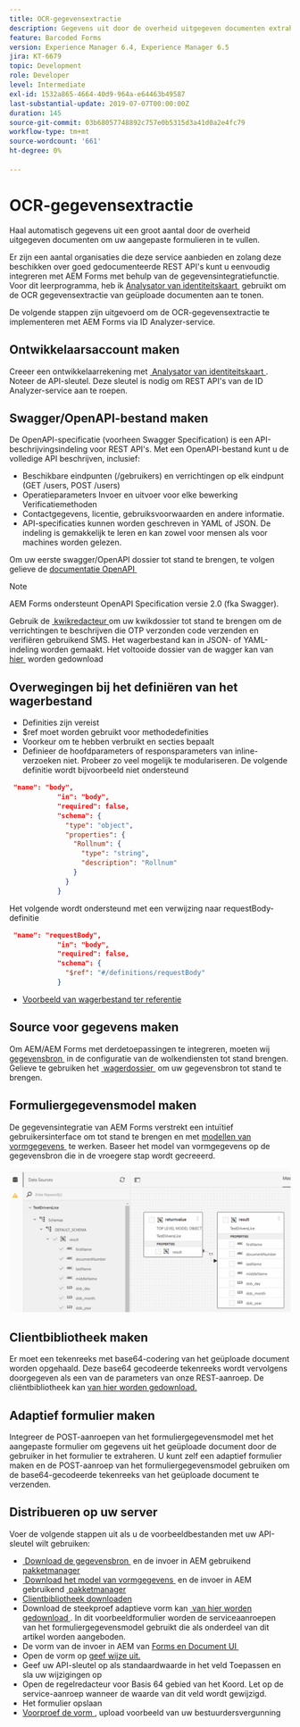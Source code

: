 ```yaml
---
title: OCR-gegevensextractie
description: Gegevens uit door de overheid uitgegeven documenten extraheren om formulieren in te vullen.
feature: Barcoded Forms
version: Experience Manager 6.4, Experience Manager 6.5
jira: KT-6679
topic: Development
role: Developer
level: Intermediate
exl-id: 1532a865-4664-40d9-964a-e64463b49587
last-substantial-update: 2019-07-07T00:00:00Z
duration: 145
source-git-commit: 03b68057748892c757e0b5315d3a41d0a2e4fc79
workflow-type: tm+mt
source-wordcount: '661'
ht-degree: 0%

---
```


# OCR-gegevensextractie

Haal automatisch gegevens uit een groot aantal door de overheid uitgegeven documenten om uw aangepaste formulieren in te vullen.

Er zijn een aantal organisaties die deze service aanbieden en zolang deze beschikken over goed gedocumenteerde REST API&#39;s kunt u eenvoudig integreren met AEM Forms met behulp van de gegevensintegratiefunctie. Voor dit leerprogramma, heb ik [&#x200B; Analysator van identiteitskaart &#x200B;](https://www.idanalyzer.com/) gebruikt om de OCR gegevensextractie van geüploade documenten aan te tonen.

De volgende stappen zijn uitgevoerd om de OCR-gegevensextractie te implementeren met AEM Forms via ID Analyzer-service.

## Ontwikkelaarsaccount maken

Creeer een ontwikkelaarrekening met [&#x200B; Analysator van identiteitskaart &#x200B;](https://portal.idanalyzer.com/signin.html). Noteer de API-sleutel. Deze sleutel is nodig om REST API&#39;s van de ID Analyzer-service aan te roepen.

## Swagger/OpenAPI-bestand maken

De OpenAPI-specificatie (voorheen Swagger Specification) is een API-beschrijvingsindeling voor REST API&#39;s. Met een OpenAPI-bestand kunt u de volledige API beschrijven, inclusief:

* Beschikbare eindpunten (/gebruikers) en verrichtingen op elk eindpunt (GET /users, POST /users)
* Operatieparameters Invoer en uitvoer voor elke bewerking
Verificatiemethoden
* Contactgegevens, licentie, gebruiksvoorwaarden en andere informatie.
* API-specificaties kunnen worden geschreven in YAML of JSON. De indeling is gemakkelijk te leren en kan zowel voor mensen als voor machines worden gelezen.

Om uw eerste swagger/OpenAPI dossier tot stand te brengen, te volgen gelieve de [&#x200B; documentatie OpenAPI &#x200B;](https://swagger.io/docs/specification/2-0/basic-structure/)

>[!NOTE]
> AEM Forms ondersteunt OpenAPI Specification versie 2.0 (fka Swagger).

Gebruik de [&#x200B; kwikredacteur &#x200B;](https://editor.swagger.io/) om uw kwikdossier tot stand te brengen om de verrichtingen te beschrijven die OTP verzonden code verzenden en verifiëren gebruikend SMS. Het wagerbestand kan in JSON- of YAML-indeling worden gemaakt. Het voltooide dossier van de wagger kan van [&#x200B; hier &#x200B;](assets/drivers-license-swagger.zip) worden gedownload

## Overwegingen bij het definiëren van het wagerbestand

* Definities zijn vereist
* $ref moet worden gebruikt voor methodedefinities
* Voorkeur om te hebben verbruikt en secties bepaalt
* Definieer de hoofdparameters of responsparameters van inline-verzoeken niet. Probeer zo veel mogelijk te modulariseren. De volgende definitie wordt bijvoorbeeld niet ondersteund

```json
 "name": "body",
            "in": "body",
            "required": false,
            "schema": {
              "type": "object",
              "properties": {
                "Rollnum": {
                  "type": "string",
                  "description": "Rollnum"
                }
              }
            }
```

Het volgende wordt ondersteund met een verwijzing naar requestBody-definitie

```json
 "name": "requestBody",
            "in": "body",
            "required": false,
            "schema": {
              "$ref": "#/definitions/requestBody"
            }
```

* [Voorbeeld van wagerbestand ter referentie](assets/sample-swagger.json)

## Source voor gegevens maken

Om AEM/AEM Forms met derdetoepassingen te integreren, moeten wij [&#x200B; gegevensbron &#x200B;](https://experienceleague.adobe.com/docs/experience-manager-learn/forms/ic-web-channel-tutorial/parttwo.html?lang=nl-NL) in de configuratie van de wolkendiensten tot stand brengen. Gelieve te gebruiken het [&#x200B; wagerdossier &#x200B;](assets/drivers-license-swagger.zip) om uw gegevensbron tot stand te brengen.

## Formuliergegevensmodel maken

De gegevensintegratie van AEM Forms verstrekt een intuïtief gebruikersinterface om tot stand te brengen en met [&#x200B; modellen van vormgegevens &#x200B;](https://experienceleague.adobe.com/docs/experience-manager-65/forms/form-data-model/create-form-data-models.html?lang=nl-NL) te werken. Baseer het model van vormgegevens op de gegevensbron die in de vroegere stap wordt gecreeerd.

![&#x200B; fdm &#x200B;](assets/test-dl-fdm.PNG)

## Clientbibliotheek maken

Er moet een tekenreeks met base64-codering van het geüploade document worden opgehaald. Deze base64 gecodeerde tekenreeks wordt vervolgens doorgegeven als een van de parameters van onze REST-aanroep.
De cliëntbibliotheek kan [&#x200B; van hier worden gedownload.](assets/drivers-license-client-lib.zip)

## Adaptief formulier maken

Integreer de POST-aanroepen van het formuliergegevensmodel met het aangepaste formulier om gegevens uit het geüploade document door de gebruiker in het formulier te extraheren. U kunt zelf een adaptief formulier maken en de POST-aanroep van het formuliergegevensmodel gebruiken om de base64-gecodeerde tekenreeks van het geüploade document te verzenden.

## Distribueren op uw server

Voer de volgende stappen uit als u de voorbeeldbestanden met uw API-sleutel wilt gebruiken:

* [&#x200B; Download de gegevensbron &#x200B;](assets/drivers-license-source.zip) en de invoer in AEM gebruikend [&#x200B; pakketmanager &#x200B;](http://localhost:4502/crx/packmgr/index.jsp)
* [&#x200B; Download het model van vormgegevens &#x200B;](assets/drivers-license-fdm.zip) en de invoer in AEM gebruikend [&#x200B; pakketmanager &#x200B;](http://localhost:4502/crx/packmgr/index.jsp)
* [Clientbibliotheek downloaden](assets/drivers-license-client-lib.zip)
* Download de steekproef adaptieve vorm kan [&#x200B; van hier worden gedownload &#x200B;](assets/adaptive-form-dl.zip). In dit voorbeeldformulier worden de serviceaanroepen van het formuliergegevensmodel gebruikt die als onderdeel van dit artikel worden aangeboden.
* De vorm van de invoer in AEM van [&#x200B; Forms en Document UI &#x200B;](http://localhost:4502/aem/forms.html/content/dam/formsanddocuments)
* Open de vorm op [&#x200B; geef wijze uit.](http://localhost:4502/editor.html/content/forms/af/driverslicenseandpassport.html)
* Geef uw API-sleutel op als standaardwaarde in het veld Toepassen en sla uw wijzigingen op
* Open de regelredacteur voor Basis 64 gebied van het Koord. Let op de service-aanroep wanneer de waarde van dit veld wordt gewijzigd.
* Het formulier opslaan
* [&#x200B; Voorproef de vorm &#x200B;](http://localhost:4502/content/dam/formsanddocuments/driverslicenseandpassport/jcr:content?wcmmode=disabled), upload voorbeeld van uw bestuurdersvergunning
